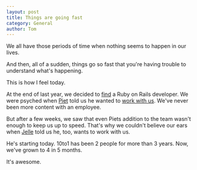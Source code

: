 ```yaml
---
layout: post
title: Things are going fast
category: General
author: Tom
---
```

We all have those periods of time when nothing seems to happen in our lives.

And then, all of a sudden, things go so fast that you're having trouble to understand what's happening.

This is how I feel today.

At the end of last year, we decided to [find](http://blog.10to1.be/general/2009/11/26/ruby-on-rails-developer/) a Ruby on Rails developer. We were psyched when [Piet](http://twitter.com/junkiesxl) told us he wanted to [work with us](http://blog.10to1.be/general/2010/02/15/today-is-the-day/). We've never been more content with an employee.

But after a few weeks, we saw that even Piets addition to the team wasn't enough to keep us up to speed. That's why we couldn't believe our ears when [Jelle](http://twitter.com/fousa) told us he, too, wants to work with us.

He's starting today. 10to1 has been 2 people for more than 3 years. Now, we've grown to 4 in 5 months.

It's awesome.

